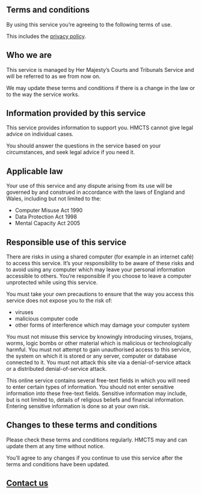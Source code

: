 ## Terms and conditions
By using this service you’re agreeing to the following terms of use. 

This includes the [privacy policy](#).

## Who we are
This service is managed by Her Majesty’s Courts and Tribunals Service and will be referred to as we from now on.

We may update these terms and conditions if there is a change in the law or to the way the service works.

## Information provided by this service
This service provides information to support you. HMCTS cannot give legal advice on individual cases. 

You should answer the questions in the service based on your  circumstances, and seek legal advice if you need it.

## Applicable law 
Your use of this service and any dispute arising from its use will be  governed by and construed in accordance with the laws of England and Wales, including but not limited to the:
* Computer Misuse Act 1990
* Data Protection Act 1998
* Mental Capacity Act 2005

## Responsible use of this service 
There are risks in using a shared computer (for example in an internet café) to access this service. It’s your responsibility to be aware of these risks and to avoid using any computer which may leave your personal information accessible to others. You’re responsible if you choose to leave a computer unprotected while using this service.

You must take your own precautions to ensure that the way you access this service does not expose you to the risk of:
* viruses 
* malicious computer code
* other forms of interference which may damage your computer system

You must not misuse this service by knowingly introducing viruses, trojans, worms, logic bombs or other material which is malicious or technologically harmful. You must not attempt to gain unauthorised access to this service, the system on which it is stored or any server, computer or database connected to it. You must not attack this site via a denial-of-service attack or a distributed denial-of-service attack.

This online service contains several free-text fields in which you will need to enter certain types of information. You should not enter sensitive information into these free-text fields. Sensitive information may include, but is not limited to, details of religious beliefs and financial information. Entering sensitive information is done so at your own risk.

## Changes to these terms and conditions
Please check these terms and conditions regularly. HMCTS may and can update them at any time without notice.

You’ll agree to any changes if you continue to use this service after the terms and conditions have been updated.

## [Contact us]()
